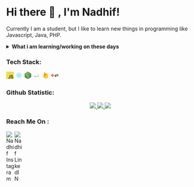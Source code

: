 # Hi there 👋 , I'm Nadhif!
Currently I am a student, but I like to learn new things in programming like Javascript, Java, PHP.

<details>
 <summary><strong>What i am learning/working on these days</strong></summary>
- 🌱 I’m currently learning about cloud technology for back-end apps</br>
- 💬 Feel free to ask me about web development or JavaScript</br>
- 📫 How to reach me: nadhif1495@gmail.com</br>
- ⚡ Fun fact: Try your best</br>
</details>

### Tech Stack: 
<code><img height="20" src="https://raw.githubusercontent.com/github/explore/80688e429a7d4ef2fca1e82350fe8e3517d3494d/topics/javascript/javascript.png"></code>
<code><img height="20" src="https://raw.githubusercontent.com/github/explore/80688e429a7d4ef2fca1e82350fe8e3517d3494d/topics/react/react.png"></code>
<code><img height="20" src="https://raw.githubusercontent.com/github/explore/80688e429a7d4ef2fca1e82350fe8e3517d3494d/topics/nodejs/nodejs.png"></code>
<code><img height="20" src="https://raw.githubusercontent.com/github/explore/80688e429a7d4ef2fca1e82350fe8e3517d3494d/topics/mysql/mysql.png"></code>
<code><img height="20" src="https://raw.githubusercontent.com/github/explore/80688e429a7d4ef2fca1e82350fe8e3517d3494d/topics/firebase/firebase.png"></code>
<code><img height="20" src="https://raw.githubusercontent.com/github/explore/80688e429a7d4ef2fca1e82350fe8e3517d3494d/topics/git/git.png"></code>
 
### Github Statistic: 
<p align="center">
<a href="https://github.com/MeNadhif">
  <img height="180em" src="https://github-readme-stats-eight-theta.vercel.app/api?username=MeNadhif&show_icons=true&theme=algolia&include_all_commits=true&count_private=true"/>
  <img height="180em" src="https://github-readme-stats-eight-theta.vercel.app/api/top-langs/?username=MeNadhif&layout=compact&langs_count=8&theme=algolia"/>
    <img src ="https://github-readme-streak-stats.herokuapp.com?user=MeNadhif&theme=algolia&hide_border=true">
</a>
</p>

### Reach Me On : 
<a href="https://www.instagram.com/nadhiful.f/">
  <img align="left" alt="Nadhif Instagram" width="22px" src="https://raw.githubusercontent.com/hussainweb/hussainweb/main/icons/instagram.png" />
</a>
<a href="https://www.linkedin.com/in/nadhifulfadhil/">
  <img align="left" alt="Nadhif LinkedIN" width="22px" src="https://raw.githubusercontent.com/peterthehan/peterthehan/master/assets/linkedin.svg" />
</a>


